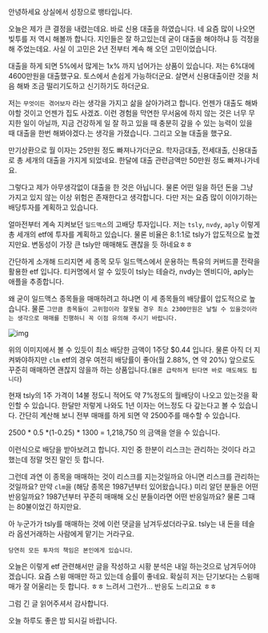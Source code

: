 안녕하세요 상실에서 성장으로 뱅타입니다.

오늘은 제가 큰 결정을 내렸는데요. 바로 신용 대출을 하였습니다. 네 요즘 많이 나오면 빚투를 저 역시 해볼까 합니다. 지인들은 잘 하고있는데 굳이 대출을 해야하냐 등 걱정을 해 주었는데요. 사실 이 고민은 2년 전부터 계속 해 오던 고민이었습니다. 

대출을 하게 되면 5%에서 많게는 1x% 까지 넘어가는 상품이 있습니다. 저는 6%대에 4600만원을 대출했구요. 토스에서 손쉽게 가능하더군요. 살면서 신용대출이란 것을 처음 해봐 조금 떨리기도하고 신기하기도 하더군요. 

저는 `무엇이든 겪어보자` 라는 생각을 가지고 삶을 살아가려고 합니다. 언젠가 대출도 해봐야할 것이고 언젠가 집도 사겠죠. 이런 경험을 막연한 무서움에 하지 않는 것은 너무 무지한 일이 아닐까, 지금 건강하게 일 잘 하고 있을 때 충분히 갚을 수 있는 능력이 있을 때 대출을 한번 해봐야겠다.는 생각을 가졌습니다. 그리고 오늘 대출을 했구요.

만기상환으로 월 이자는 25만원 정도 빠져나가더군요. 학자금대출, 전세대출, 신용대출로 총 세개의 대출을 가지게 되었네요. 한달에 대출 관련금액만 50만원 정도 빠져나가네요. 

그렇다고 제가 아무생각없이 대출을 한 것은 아닙니다. 물론 어떤 일을 하던 돈을 그냥 가지고 있지 않는 이상 위험은 존재한다고 생각합니다. 다만 저는 요즘 많이 이야기하는 배당투자를 계획하고 있습니다.

얼마전부터 계속 지켜보던 `일드맥스`의 고배당 투자입니다. 저는 `tsly`, `nvdy`, `aply` 이렇게 총 세개의 etf에 투자를 계획하고 있습니다. 물론 비율은 8:1:1로 tsly가 압도적으로 높겠지만요. 변동성이 가장 큰 tsly만 매매해도 괜찮을 듯 하네요ㅎㅎ

간단하게 소개해 드리지면 세 종목 모두 일드맥스에서 운용하는 특유의 커버드콜 전략을 활용한 etf 입니다. 티커명에서 알 수 있듯이 tsly는 테슬라, nvdy는 엔비디아, aply는 애플을 추종합니다.

왜 굳이 일드맥스 종목들을 매매하려고 하냐면 이 세 종목들의 배당률이 압도적으로 높습니다. 물론 `그만큼 종목들이 고위험이라 잘못될 경우 최소 2300만원은 날릴 수 있을것이라는 생각으로 매매를 진행하니 꼭 이점 유의해 주시기 바랍니다.`

![img](https://postfiles.pstatic.net/MjAyMzA3MDhfMjE2/MDAxNjg4NzcxODY3MzQ5.rZ54x1eJ2o0nQ5MJFv_2Op-0FMxzQPLoLD6P3bdxw5og.3KrDWNNuIIqDYSG90cXx3s5pzRIyJdz_q-syY069OIkg.PNG.lovestory_travel/image.png?type=w773)

위의 이미지에서 볼 수 있듯이 최소 배당한 금액이 1주당 $0.44 입니다. 물론 아직 더 지켜봐야하지만 `clm` etf의 경우 여전히 배당률이 좋아(월 2.88%, 연 약 20%) 앞으로도 꾸준히 매매하면 괜찮지 않을까 하는 상품입니다.(`물론 급락하게 된다면 바로 매도해도 됩니다`)

현재 tsly의 1주 가격이 14불 정도니 적어도 약 7%정도의 월배당이 나오고 있는것을 확인할 수 있습니다. 한달만 저렇게 나와도 1년 이자는 어느정도 다 갚는다고 볼 수 있습니다. 간단히 계산해 보니 전부 매매를 하게 되면 약 2500주를 매수할 수 있습니다.

2500 * 0.5 *(1-0.25) * 1300 = 1,218,750 의 금액을 얻을 수 있습니다.

이런식으로 배당을 받아보려고 합니다. 지인 중 한분이 리스크는 관리하는 것이다 라고 했는데 정말 멋진 말인 듯 합니다. 

그런데 과연 이 종목을 매매하는 것이 리스크를 지는것일까요 아니면 리스크를 관리하는 것일까요? 만약 `clm`을 (해당 종목은 1987년부터 있어왔습니다.) 미리 알던 분들은 어떤 반응일까요? 1987년부터 꾸준히 매매해 오신 분들이라면 어떤 반응일까요? 물론 그때는 80불이었긴 하지만요.

아 누군가가 tsly를 매매하는 것에 이런 댓글을 남겨두셨더라구요. tsly는 내 돈을 테슬라 옵션거래하는 사람에게 맡기는 거라구요. 

`당연히 모든 투자의 책임은 본인에게 있습니다`.



오늘은 이렇게 etf 관련해서만 글을 작성하고 시황 분석은 내일 하는것으로 남겨두어야겠습니다. 요즘 스윙 매매만 하고 있는데 승률이 좋네요. 확실히 저는 단기보다는 스윙매매가 잘 어울리는 듯 합니다. ㅎㅎ 느려서 그런가... 반응도 느리고요 ㅎㅎ

그럼 긴 글 읽어주셔서 감사합니다.

오늘 하루도 좋은 밤 되시길 바랍니다. 




